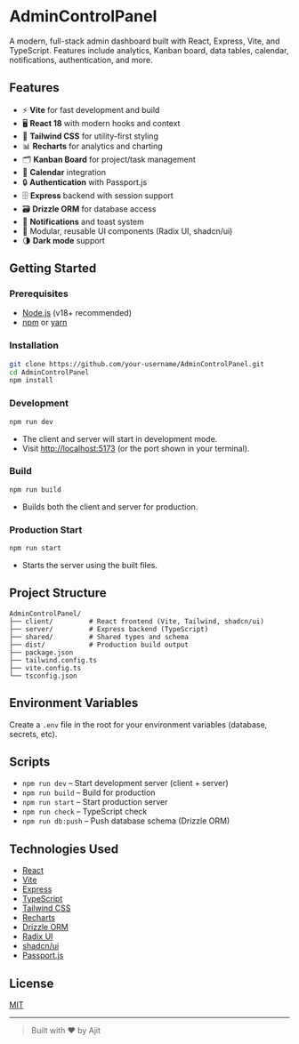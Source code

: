 # AdminControlPanel

A modern, full-stack admin dashboard built with React, Express, Vite, and TypeScript. Features include analytics, Kanban board, data tables, calendar, notifications, authentication, and more.

## Features

- ⚡️ **Vite** for fast development and build
- 🖥️ **React 18** with modern hooks and context
- 🎨 **Tailwind CSS** for utility-first styling
- 📊 **Recharts** for analytics and charting
- 🗂️ **Kanban Board** for project/task management
- 📅 **Calendar** integration
- 🔒 **Authentication** with Passport.js
- 🗄️ **Express** backend with session support
- 🗃️ **Drizzle ORM** for database access
- 💬 **Notifications** and toast system
- 🧩 Modular, reusable UI components (Radix UI, shadcn/ui)
- 🌗 **Dark mode** support

## Getting Started

### Prerequisites

- [Node.js](https://nodejs.org/) (v18+ recommended)
- [npm](https://www.npmjs.com/) or [yarn](https://yarnpkg.com/)

### Installation

```bash
git clone https://github.com/your-username/AdminControlPanel.git
cd AdminControlPanel
npm install
```

### Development

```bash
npm run dev
```

- The client and server will start in development mode.
- Visit [http://localhost:5173](http://localhost:5173) (or the port shown in your terminal).

### Build

```bash
npm run build
```

- Builds both the client and server for production.

### Production Start

```bash
npm run start
```

- Starts the server using the built files.

## Project Structure

```
AdminControlPanel/
├── client/         # React frontend (Vite, Tailwind, shadcn/ui)
├── server/         # Express backend (TypeScript)
├── shared/         # Shared types and schema
├── dist/           # Production build output
├── package.json
├── tailwind.config.ts
├── vite.config.ts
└── tsconfig.json
```

## Environment Variables

Create a `.env` file in the root for your environment variables (database, secrets, etc).

## Scripts

- `npm run dev` – Start development server (client + server)
- `npm run build` – Build for production
- `npm run start` – Start production server
- `npm run check` – TypeScript check
- `npm run db:push` – Push database schema (Drizzle ORM)

## Technologies Used

- [React](https://react.dev/)
- [Vite](https://vitejs.dev/)
- [Express](https://expressjs.com/)
- [TypeScript](https://www.typescriptlang.org/)
- [Tailwind CSS](https://tailwindcss.com/)
- [Recharts](https://recharts.org/)
- [Drizzle ORM](https://orm.drizzle.team/)
- [Radix UI](https://www.radix-ui.com/)
- [shadcn/ui](https://ui.shadcn.com/)
- [Passport.js](http://www.passportjs.org/)

## License

[MIT](LICENSE)

---

> Built with ❤️ by Ajit

